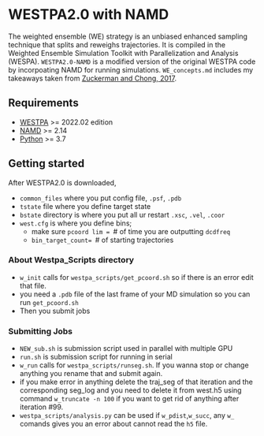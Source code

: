 # WESTPA2.0 with NAMD

The weighted ensemble (WE) strategy is an unbiased enhanced sampling technique that splits and reweighs trajectories. It is compiled in the Weighted Ensemble Simulation Toolkit with Parallelization and Analysis (WESPA). `WESTPA2.0-NAMD` is a modified version of the original WESTPA code by incorpoating NAMD for running simulations. `WE_concepts.md` includes my takeaways taken from [Zuckerman and Chong, 2017](https://www.annualreviews.org/doi/abs/10.1146/annurev-biophys-070816-033834).

## Requirements
- [WESTPA](https://github.com/westpa/westpa) >= 2022.02 edition 
- [NAMD](http://www.ks.uiuc.edu/Research/namd/) >= 2.14
- [Python](http://www.python.org/) >= 3.7

## Getting started

After WESTPA2.0 is downloaded, 
- `common_files` where you put config file, `.psf`, `.pdb`
- `tstate` file where you define target state
- `bstate` directory is where you put all ur restart `.xsc`, `.vel`, `.coor`
- `west.cfg` is where you define bins; 
	- make sure `pcoord lim = `# of time you are outputting `dcdfreq`
	- `bin_target_count= `# of starting trajectories

### About Westpa_Scripts directory
- `w_init` calls for `westpa_scripts/get_pcoord.sh` so if there is an error edit that file.
- you need a `.pdb` file of the last frame of your MD simulation so you can run `get_pcoord.sh`
- Then you submit jobs	

### Submitting Jobs
- `NEW_sub.sh` is submission script used in parallel with multiple GPU
- `run.sh` is submission script for running in serial
- `w_run` calls for `westpa_scripts/runseg.sh`. If you wanna stop or change anything you rename that and submit again. 
- if you make error in anything delete the traj_seg of that iteration and the corresponding seg_log and you need to delete it from west.h5 using command `w_truncate -n 100` if you want to get rid of anything after iteration #99.
- `westpa_scripts/analysis.py` can be used if `w_pdist`,`w_succ`, any `w_` comands gives you an error about cannot read the `h5` file.
